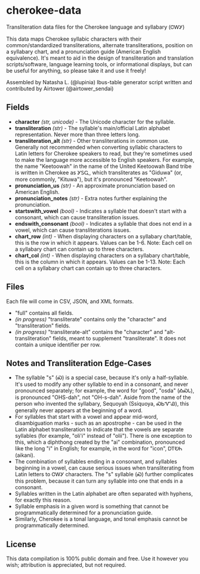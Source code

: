 # cherokee-data
Transliteration data files for the Cherokee language and syllabary (ᏣᎳᎩ)

This data maps Cherokee syllabic characters with their common/standardized transliterations, alternate transliterations, position on a syllabary chart, and a pronunciation guide (American English equivalence).  It's meant to aid in the design of transliteration and translation scripts/software, language learning tools, or informational displays, but can be useful for anything, so please take it and use it freely!

Assembled by Natasha L. (@lupinia)
Ibus-table generator script written and contributed by Airtower (@airtower_sendai)

Fields
------
* **character** *(str, unicode)* - The Unicode character for the syllable.
* **transliteration** *(str)* - The syllable's main/official Latin alphabet representation.  Never more than three letters long.
* **transliteration_alt** *(str)* - Other transliterations in common use.  Generally not recommended when converting syllabic characters to Latin letters for Cherokee speakers to read, but they're sometimes used to make the language more accessible to English speakers.  For example, the name "Keetoowah" in the name of the United Keetoowah Band tribe is written in Cherokee as ᎩᏚᏩ, which transliterates as "Giduwa" (or, more commonly, "Kituwa"), but it's pronounced "Keetoowah".
* **pronunciation_us** *(str)* - An approximate pronunciation based on American English.
* **pronunciation_notes** *(str)* - Extra notes further explaining the pronunciation.
* **startswith_vowel** *(bool)* - Indicates a syllable that doesn't start with a consonant, which can cause transliteration issues.
* **endswith_consonant** *(bool)* - Indicates a syllable that does not end in a vowel, which can cause transliterations issues.
* **chart_row** *(int)* - When displaying characters on a syllabary chart/table, this is the row in which it appears.  Values can be 1-6.  Note:  Each cell on a syllabary chart can contain up to three characters.
* **chart_col** *(int)* - When displaying characters on a syllabary chart/table, this is the column in which it appears.  Values can be 1-13.  Note:  Each cell on a syllabary chart can contain up to three characters.

Files
-----

Each file will come in CSV, JSON, and XML formats.

* "full" contains all fields.
* *(in progress)* "transliterate" contains only the "character" and "transliteration" fields.
* *(in progress)* "transliterate-alt" contains the "character" and "alt-transliteration" fields, meant to supplement "transliterate".  It does not contain a unique identifier per row.

Notes and Transliteration Edge-Cases
------------------------------------

* The syllable "s" (Ꮝ) is a special case, because it's only a half-syllable.  It's used to modify any other syllable to end in a consonant, and never pronounced separately; for example, the word for "good", "osda" (ᎣᏍᏓ), is pronounced "OHS-dah", not "OH-s-dah".  Aside from the name of the person who invented the syllabary, Sequoyah (Ssiquoya, ᏍᏏᏉᏯ), this generally never appears at the beginning of a word.
* For syllables that start with a vowel and appear mid-word, disambiguation marks - such as an apostrophe - can be used in the Latin alphabet transliteration to indicate that the vowels are separate syllables (for example, "oli'i" instead of "olii").  There is one exception to this, which a diphthong created by the "ai" combination, pronounced like the long "i" in English; for example, in the word for "icon", ᎠᎢᎧᏂ (aikani).
* The combination of syllables ending in a consonant, and syllables beginning in a vowel, can cause serious issues when transliterating from Latin letters to ᏣᎳᎩ characters.  The "s" syllable (Ꮝ) further complicates this problem, because it can turn any syllable into one that ends in a consonant.
* Syllables written in the Latin alphabet are often separated with hyphens, for exactly this reason.
* Syllable emphasis in a given word is something that cannot be programmatically determined for a pronunciation guide.
* Similarly, Cherokee is a tonal language, and tonal emphasis cannot be programmatically determined.

License
-------

This data compilation is 100% public domain and free.  Use it however you wish; attribution is appreciated, but not required.
